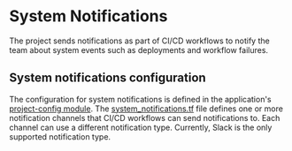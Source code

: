 # System Notifications

The project sends notifications as part of CI/CD workflows to notify the team about system events such as deployments and workflow failures.

## System notifications configuration

The configuration for system notifications is defined in the application's [project-config module](/infra/project-config/). The [system_notifications.tf](/infra/project-config/system_notifications.tf) file defines one or more notification channels that CI/CD workflows can send notifications to. Each channel can use a different notification type. Currently, Slack is the only supported notification type.
